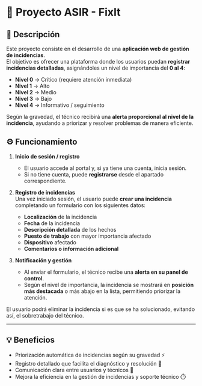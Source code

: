# 🚀 Proyecto ASIR - **FixIt**

## 📌 Descripción
Este proyecto consiste en el desarrollo de una **aplicación web de gestión de incidencias**.  
El objetivo es ofrecer una plataforma donde los usuarios puedan **registrar incidencias detalladas**, asignándoles un nivel de importancia del **0 al 4**:

- **Nivel 0** → Crítico (requiere atención inmediata)  
- **Nivel 1** → Alto  
- **Nivel 2** → Medio  
- **Nivel 3** → Bajo  
- **Nivel 4** → Informativo / seguimiento  

Según la gravedad, el técnico recibirá una **alerta proporcional al nivel de la incidencia**, ayudando a priorizar y resolver problemas de manera eficiente.

## ⚙️ Funcionamiento
1. **Inicio de sesión / registro**  
   - El usuario accede al portal y, si ya tiene una cuenta, inicia sesión.  
   - Si no tiene cuenta, puede **registrarse** desde el apartado correspondiente.

2. **Registro de incidencias**  
   Una vez iniciado sesión, el usuario puede **crear una incidencia** completando un formulario con los siguientes datos:
   - **Localización** de la incidencia  
   - **Fecha** de la incidencia  
   - **Descripción detallada** de los hechos  
   - **Puesto de trabajo** con mayor importancia afectado  
   - **Dispositivo** afectado  
   - **Comentarios o información adicional**

3. **Notificación y gestión**  
   - Al enviar el formulario, el técnico recibe una **alerta en su panel de control**.  
   - Según el nivel de importancia, la incidencia se mostrará en **posición más destacada** o más abajo en la lista, permitiendo priorizar la atención.

El usuario podrá eliminar la incidencia si es que se ha solucionado, evitando así, el sobretrabajo del técnico.

---

## 💡 Beneficios
- Priorización automática de incidencias según su gravedad ⚡  
- Registro detallado que facilita el diagnóstico y resolución 🔧  
- Comunicación clara entre usuarios y técnicos 📢  
- Mejora la eficiencia en la gestión de incidencias y soporte técnico ⏱️
